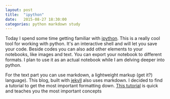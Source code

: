 ```yaml
---
layout: post
title:  "ipython"
date:   2015-08-27 18:30:00
categories: python markdown study
---
```


Today I spend some time getting familiar with [ipython](https://ipython.org/). This is a really cool tool for working with python. It's an interactive shell and will let you save your code. Beside codes you can also add other elements to your notebooks, like images and text. You can export your notebook to different formats. I plan to use it as an actual notebook while I am delving deeper into python.

For the text part you can use markdown, a lightweight markup (get it?) language). This blog, built with [jekyll](http://jekyllrb.com/) also uses markdown. I decided to find a tutorial to get the most important formatting down. [This tutorial](http://markdowntutorial.com/) is quick and teaches you the most important concepts
